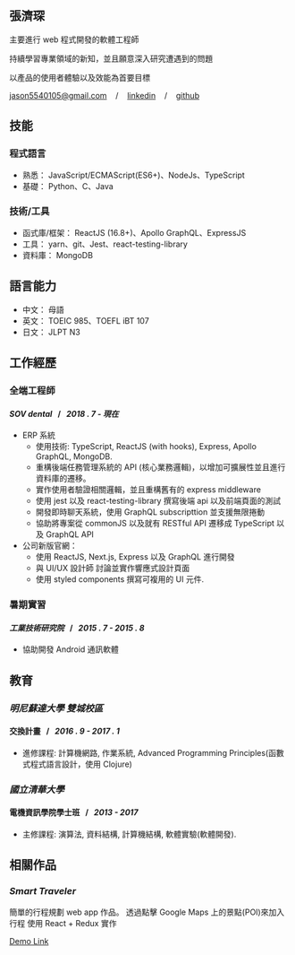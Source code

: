 ## 張濟琛
主要進行 web 程式開發的軟體工程師

持續學習專業領域的新知，並且願意深入研究遭遇到的問題

以產品的使用者體驗以及效能為首要目標

jason5540105@gmail.com &nbsp;&nbsp;&nbsp;/&nbsp;&nbsp;&nbsp; [linkedin](https://www.linkedin.com/in/chi-chen-chang-a448b813b/) &nbsp;&nbsp;&nbsp;/&nbsp;&nbsp;&nbsp; [github](https://github.com/theNewJson)

## 技能
### 程式語言
* 熟悉：
JavaScript/ECMAScript(ES6+)、NodeJs、TypeScript
* 基礎：
Python、C、Java

### 技術/工具
* 函式庫/框架：
ReactJS (16.8+)、Apollo GraphQL、ExpressJS
* 工具：
yarn、git、Jest、react-testing-library
* 資料庫：
MongoDB

## 語言能力
* 中文：
母語
* 英文：
TOEIC 985、TOEFL iBT 107
* 日文：
JLPT N3

## 工作經歷
### 全端工程師
#### *SOV dental* &nbsp;&nbsp;/&nbsp;&nbsp; *2018 . 7 - 現在*
  * ERP 系統
    * 使用技術: TypeScript, ReactJS (with hooks), Express, Apollo GraphQL, MongoDB.
    * 重構後端任務管理系統的 API (核心業務邏輯)，以增加可擴展性並且進行資料庫的遷移。
    * 實作使用者驗證相關邏輯，並且重構舊有的 express middleware
    * 使用 jest 以及 react-testing-library 撰寫後端 api 以及前端頁面的測試
    * 開發即時聊天系統，使用 GraphQL subscripttion 並支援無限捲動
    * 協助將專案從 commonJS 以及就有 RESTful API 遷移成 TypeScript 以及 GraphQL API
  * 公司新版官網：
    * 使用 ReactJS, Next.js, Express 以及 GraphQL 進行開發
    * 與 UI/UX 設計師 討論並實作響應式設計頁面
    * 使用 styled components 撰寫可複用的 UI 元件.
### 暑期實習
#### *工業技術研究院* &nbsp;&nbsp;/&nbsp;&nbsp; *2015 . 7 - 2015 . 8*
  * 協助開發 Android 通訊軟體

## 教育
### *明尼蘇達大學 雙城校區*
#### 交換計畫 &nbsp;&nbsp;/&nbsp;&nbsp; *2016 . 9 - 2017 . 1*
* 進修課程: 計算機網路, 作業系統, Advanced Programming Principles(函數式程式語言設計，使用 Clojure)
### *國立清華大學*
#### 電機資訊學院學士班 &nbsp;&nbsp;/&nbsp;&nbsp; *2013 - 2017*
* 主修課程: 演算法, 資料結構, 計算機結構, 軟體實驗(軟體開發).

## 相關作品
### *Smart Traveler*
簡單的行程規劃 web app 作品。 
透過點擊 Google Maps 上的景點(POI)來加入行程
使用 React + Redux 實作

[Demo Link](https://thenewjson.github.io/Smart-Traveler/)